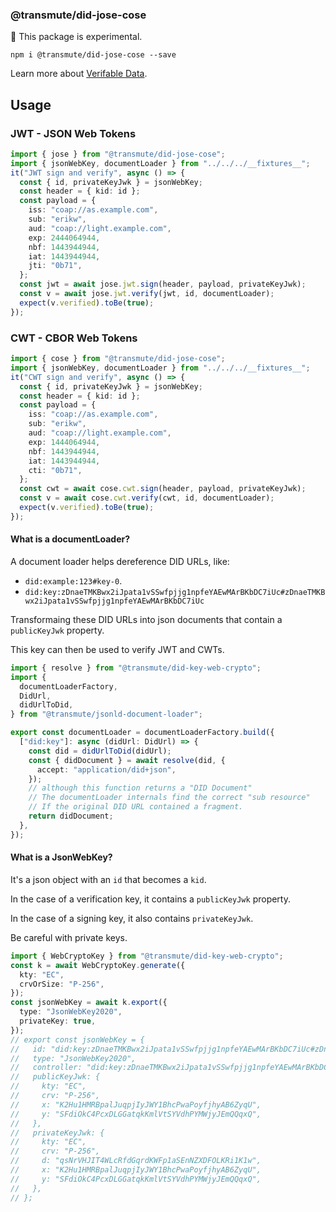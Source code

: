 ### @transmute/did-jose-cose

🚧 This package is experimental.

```
npm i @transmute/did-jose-cose --save
```

Learn more about [Verifable Data](https://github.com/transmute-industries/verifiable-data).

## Usage

### JWT - JSON Web Tokens

```ts
import { jose } from "@transmute/did-jose-cose";
import { jsonWebKey, documentLoader } from "../../../__fixtures__";
it("JWT sign and verify", async () => {
  const { id, privateKeyJwk } = jsonWebKey;
  const header = { kid: id };
  const payload = {
    iss: "coap://as.example.com",
    sub: "erikw",
    aud: "coap://light.example.com",
    exp: 2444064944,
    nbf: 1443944944,
    iat: 1443944944,
    jti: "0b71",
  };
  const jwt = await jose.jwt.sign(header, payload, privateKeyJwk);
  const v = await jose.jwt.verify(jwt, id, documentLoader);
  expect(v.verified).toBe(true);
});
```

### CWT - CBOR Web Tokens

```ts
import { cose } from "@transmute/did-jose-cose";
import { jsonWebKey, documentLoader } from "../../../__fixtures__";
it("CWT sign and verify", async () => {
  const { id, privateKeyJwk } = jsonWebKey;
  const header = { kid: id };
  const payload = {
    iss: "coap://as.example.com",
    sub: "erikw",
    aud: "coap://light.example.com",
    exp: 1444064944,
    nbf: 1443944944,
    iat: 1443944944,
    cti: "0b71",
  };
  const cwt = await cose.cwt.sign(header, payload, privateKeyJwk);
  const v = await cose.cwt.verify(cwt, id, documentLoader);
  expect(v.verified).toBe(true);
});
```

#### What is a documentLoader?

A document loader helps dereference DID URLs, like:

- `did:example:123#key-0`.
- `did:key:zDnaeTMKBwx2iJpata1vSSwfpjjg1npfeYAEwMArBKbDC7iUc#zDnaeTMKBwx2iJpata1vSSwfpjjg1npfeYAEwMArBKbDC7iUc`

Transformaing these DID URLs into json documents that contain a `publicKeyJwk` property.

This key can then be used to verify JWT and CWTs.

```ts
import { resolve } from "@transmute/did-key-web-crypto";
import {
  documentLoaderFactory,
  DidUrl,
  didUrlToDid,
} from "@transmute/jsonld-document-loader";

export const documentLoader = documentLoaderFactory.build({
  ["did:key"]: async (didUrl: DidUrl) => {
    const did = didUrlToDid(didUrl);
    const { didDocument } = await resolve(did, {
      accept: "application/did+json",
    });
    // although this function returns a "DID Document"
    // The documentLoader internals find the correct "sub resource"
    // If the original DID URL contained a fragment.
    return didDocument;
  },
});
```

#### What is a JsonWebKey?

It's a json object with an `id` that becomes a `kid`.

In the case of a verification key, it contains a `publicKeyJwk` property.

In the case of a signing key, it also contains `privateKeyJwk`.

Be careful with private keys.

```ts
import { WebCryptoKey } from "@transmute/did-key-web-crypto";
const k = await WebCryptoKey.generate({
  kty: "EC",
  crvOrSize: "P-256",
});
const jsonWebKey = await k.export({
  type: "JsonWebKey2020",
  privateKey: true,
});
// export const jsonWebKey = {
//   id: "did:key:zDnaeTMKBwx2iJpata1vSSwfpjjg1npfeYAEwMArBKbDC7iUc#zDnaeTMKBwx2iJpata1vSSwfpjjg1npfeYAEwMArBKbDC7iUc",
//   type: "JsonWebKey2020",
//   controller: "did:key:zDnaeTMKBwx2iJpata1vSSwfpjjg1npfeYAEwMArBKbDC7iUc",
//   publicKeyJwk: {
//     kty: "EC",
//     crv: "P-256",
//     x: "K2Hu1HMRBpalJuqpjIyJWY1BhcPwaPoyfjhyAB6ZyqU",
//     y: "SFdiOkC4PcxDLGGatqkKmlVtSYVdhPYMWjyJEmQQqxQ",
//   },
//   privateKeyJwk: {
//     kty: "EC",
//     crv: "P-256",
//     d: "qsNrVHJIT4WLcRfdGqrdKWFp1aSEnNZXDFOLKRi1K1w",
//     x: "K2Hu1HMRBpalJuqpjIyJWY1BhcPwaPoyfjhyAB6ZyqU",
//     y: "SFdiOkC4PcxDLGGatqkKmlVtSYVdhPYMWjyJEmQQqxQ",
//   },
// };
```
